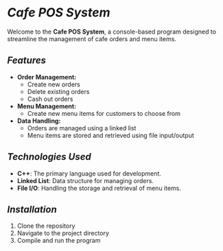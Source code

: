 # *Cafe POS System*

Welcome to the **Cafe POS System**, a console-based program designed to streamline the management of cafe orders and menu items.

## *Features*

- **Order Management:**
  - Create new orders
  - Delete existing orders
  - Cash out orders
- **Menu Management:**
  - Create new menu items for customers to choose from
- **Data Handling:**
  - Orders are managed using a linked list
  - Menu items are stored and retrieved using file input/output

## *Technologies Used*

- **C++**: The primary language used for development.
- **Linked List**: Data structure for managing orders.
- **File I/O**: Handling the storage and retrieval of menu items.

## *Installation*

1. Clone the repository
2. Navigate to the project directory
3. Compile and run the program
